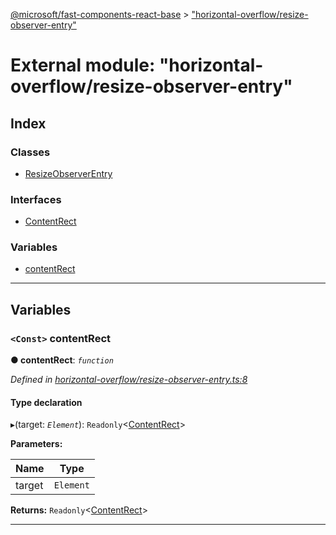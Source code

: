 [@microsoft/fast-components-react-base](../README.md) > ["horizontal-overflow/resize-observer-entry"](../modules/_horizontal_overflow_resize_observer_entry_.md)

# External module: "horizontal-overflow/resize-observer-entry"

## Index

### Classes

* [ResizeObserverEntry](../classes/_horizontal_overflow_resize_observer_entry_.resizeobserverentry.md)

### Interfaces

* [ContentRect](../interfaces/_horizontal_overflow_resize_observer_entry_.contentrect.md)

### Variables

* [contentRect](_horizontal_overflow_resize_observer_entry_.md#contentrect-1)

---

## Variables

<a id="contentrect-1"></a>

### `<Const>` contentRect

**● contentRect**: *`function`*

*Defined in [horizontal-overflow/resize-observer-entry.ts:8](https://github.com/Microsoft/fast-dna/blob/164dd3ca/packages/fast-components-react-base/src/horizontal-overflow/resize-observer-entry.ts#L8)*

#### Type declaration
▸(target: *`Element`*): `Readonly`<[ContentRect](../interfaces/_horizontal_overflow_resize_observer_entry_.contentrect.md)>

**Parameters:**

| Name | Type |
| ------ | ------ |
| target | `Element` |

**Returns:** `Readonly`<[ContentRect](../interfaces/_horizontal_overflow_resize_observer_entry_.contentrect.md)>

___

